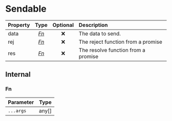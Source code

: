 # Sendable

| Property |    Type     | Optional | Description                         |
| :------- | :---------: | :------: | :---------------------------------- |
| data     | _[Fn](#fn)_ |    ❌    | The data to send.                   |
| rej      | _[Fn](#fn)_ |    ❌    | The reject function from a promise  |
| res      | _[Fn](#fn)_ |    ❌    | The resolve function from a promise |

## Internal

### Fn

| Parameter | Type  |
| --------- | ----- |
| `...args` | any[] |
